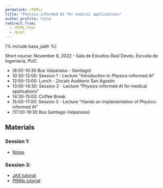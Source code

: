 ```yaml
---
permalink: /PIML/
title: "Physics-informed AI for medical applications"
author_profile: false
redirect_from: 
  - /PIML.html
  - /piml
---
```


{% include base_path %}

Short course: November 8, 2022 - Sala de Estudios Raúl Devés, Escuela de Ingeniería, PUC

- (8:00-10:30 Bus Valparaiso - Santiago)
- 10:30-12:00: Session 1 - Lecture "Introduction to Physics-informed AI"
- 12:00-13:00: Lunch - Zócalo Auditorio San Agustín
- 13:00-14:30: Session 2 - Lecture "Physics-informed AI for medical applications"
- 14:30-15:00: Coffee Break
- 15:00-17:00: Session 3 - Lecture "Hands on implementation of Physics-informed AI"
- (17:00-19:30 Bus Santiago-Valparaiso)

## Materials

### Session 1:

- [Notes](images/PINN_notes.pdf)

### Session 3:

- [JAX tutorial](https://colab.research.google.com/drive/1-Dg8UrOaEX_W-_1SAOXKypNCBbJe516a?usp=sharing)
- [PINNs tutorial](https://colab.research.google.com/drive/1sZd48rO_x4DpjuvsP-De8UbgTlwahTlB?usp=sharing)
